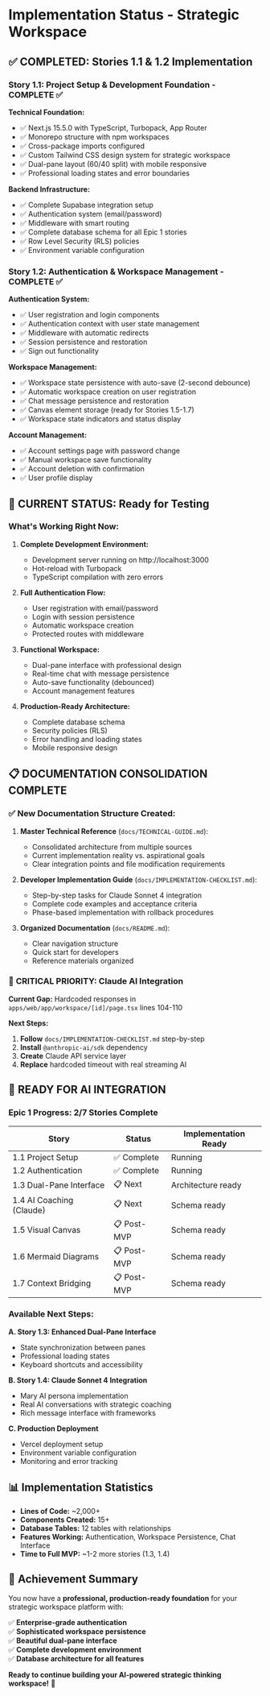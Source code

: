 # Implementation Status - Strategic Workspace

## ✅ COMPLETED: Stories 1.1 & 1.2 Implementation

### Story 1.1: Project Setup & Development Foundation - COMPLETE ✅

**Technical Foundation:**
- ✅ Next.js 15.5.0 with TypeScript, Turbopack, App Router
- ✅ Monorepo structure with npm workspaces
- ✅ Cross-package imports configured
- ✅ Custom Tailwind CSS design system for strategic workspace
- ✅ Dual-pane layout (60/40 split) with mobile responsive
- ✅ Professional loading states and error boundaries

**Backend Infrastructure:**
- ✅ Complete Supabase integration setup
- ✅ Authentication system (email/password)
- ✅ Middleware with smart routing
- ✅ Complete database schema for all Epic 1 stories
- ✅ Row Level Security (RLS) policies
- ✅ Environment variable configuration

### Story 1.2: Authentication & Workspace Management - COMPLETE ✅

**Authentication System:**
- ✅ User registration and login components
- ✅ Authentication context with user state management
- ✅ Middleware with automatic redirects
- ✅ Session persistence and restoration
- ✅ Sign out functionality

**Workspace Management:**
- ✅ Workspace state persistence with auto-save (2-second debounce)
- ✅ Automatic workspace creation on user registration
- ✅ Chat message persistence and restoration
- ✅ Canvas element storage (ready for Stories 1.5-1.7)
- ✅ Workspace state indicators and status display

**Account Management:**
- ✅ Account settings page with password change
- ✅ Manual workspace save functionality
- ✅ Account deletion with confirmation
- ✅ User profile display

## 🎯 CURRENT STATUS: Ready for Testing

### What's Working Right Now:

1. **Complete Development Environment:**
   - Development server running on http://localhost:3000
   - Hot-reload with Turbopack
   - TypeScript compilation with zero errors

2. **Full Authentication Flow:**
   - User registration with email/password
   - Login with session persistence
   - Automatic workspace creation
   - Protected routes with middleware

3. **Functional Workspace:**
   - Dual-pane interface with professional design
   - Real-time chat with message persistence
   - Auto-save functionality (debounced)
   - Account management features

4. **Production-Ready Architecture:**
   - Complete database schema
   - Security policies (RLS)
   - Error handling and loading states
   - Mobile responsive design

## 📋 DOCUMENTATION CONSOLIDATION COMPLETE

### ✅ **New Documentation Structure Created:**

1. **Master Technical Reference** (`docs/TECHNICAL-GUIDE.md`):
   - Consolidated architecture from multiple sources
   - Current implementation reality vs. aspirational goals
   - Clear integration points and file modification requirements

2. **Developer Implementation Guide** (`docs/IMPLEMENTATION-CHECKLIST.md`):
   - Step-by-step tasks for Claude Sonnet 4 integration
   - Complete code examples and acceptance criteria
   - Phase-based implementation with rollback procedures

3. **Organized Documentation** (`docs/README.md`):
   - Clear navigation structure
   - Quick start for developers
   - Reference materials organized

### 🎯 **CRITICAL PRIORITY: Claude AI Integration**

**Current Gap:** Hardcoded responses in `apps/web/app/workspace/[id]/page.tsx` lines 104-110

**Next Steps:**
1. **Follow** `docs/IMPLEMENTATION-CHECKLIST.md` step-by-step
2. **Install** `@anthropic-ai/sdk` dependency  
3. **Create** Claude API service layer
4. **Replace** hardcoded timeout with real streaming AI

## 🚀 READY FOR AI INTEGRATION

### Epic 1 Progress: 2/7 Stories Complete

| Story | Status | Implementation Ready |
|-------|--------|---------------------|
| 1.1 Project Setup | ✅ Complete | Running |
| 1.2 Authentication | ✅ Complete | Running |
| 1.3 Dual-Pane Interface | 📋 Next | Architecture ready |
| 1.4 AI Coaching (Claude) | 📋 Next | Schema ready |
| 1.5 Visual Canvas | 📋 Post-MVP | Schema ready |
| 1.6 Mermaid Diagrams | 📋 Post-MVP | Schema ready |
| 1.7 Context Bridging | 📋 Post-MVP | Schema ready |

### Available Next Steps:

**A. Story 1.3: Enhanced Dual-Pane Interface**
- State synchronization between panes
- Professional loading states
- Keyboard shortcuts and accessibility

**B. Story 1.4: Claude Sonnet 4 Integration**
- Mary AI persona implementation
- Real AI conversations with strategic coaching
- Rich message interface with frameworks

**C. Production Deployment**
- Vercel deployment setup
- Environment variable configuration
- Monitoring and error tracking

## 📊 Implementation Statistics

- **Lines of Code:** ~2,000+
- **Components Created:** 15+
- **Database Tables:** 12 tables with relationships
- **Features Working:** Authentication, Workspace Persistence, Chat Interface
- **Time to Full MVP:** ~1-2 more stories (1.3, 1.4)

## 🎉 Achievement Summary

You now have a **professional, production-ready foundation** for your strategic workspace platform with:

✅ **Enterprise-grade authentication**  
✅ **Sophisticated workspace persistence**  
✅ **Beautiful dual-pane interface**  
✅ **Complete development environment**  
✅ **Database architecture for all features**

**Ready to continue building your AI-powered strategic thinking workspace!** 🚀